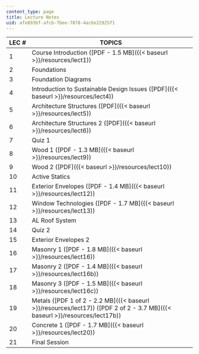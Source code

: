 ```yaml
---
content_type: page
title: Lecture Notes
uid: afe893bf-afcb-7bee-7878-4ac6e22925f1
---
```


| LEC # | TOPICS |
| --- | --- |
| 1 | Course Introduction ([PDF - 1.5 MB]({{< baseurl >}}/resources/lect1)) |
| 2 | Foundations |
| 3 | Foundation Diagrams |
| 4 | Introduction to Sustainable Design Issues ([PDF]({{< baseurl >}}/resources/lect4)) |
| 5 | Architecture Structures ([PDF]({{< baseurl >}}/resources/lect5)) |
| 6 | Architecture Structures 2 ([PDF]({{< baseurl >}}/resources/lect6)) |
| 7 | Quiz 1 |
| 8 | Wood 1 ([PDF - 1.3 MB]({{< baseurl >}}/resources/lect9)) |
| 9 | Wood 2 ([PDF]({{< baseurl >}}/resources/lect10)) |
| 10 | Active Statics |
| 11 | Exterior Envelopes ([PDF - 1.4 MB]({{< baseurl >}}/resources/lect12)) |
| 12 | Window Technologies ([PDF - 1.7 MB]({{< baseurl >}}/resources/lect13)) |
| 13 | AL Roof System |
| 14 | Quiz 2 |
| 15 | Exterior Envelopes 2 |
| 16 | Masonry 1 ([PDF - 1.8 MB]({{< baseurl >}}/resources/lect16)) |
| 17 | Masonry 2 ([PDF - 1.4 MB]({{< baseurl >}}/resources/lect16b)) |
| 18 | Masonry 3 ([PDF - 1.5 MB]({{< baseurl >}}/resources/lect16c)) |
| 19 | Metals ([PDF 1 of 2 - 2.2 MB]({{< baseurl >}}/resources/lect17)) ([PDF 2 of 2 - 3.7 MB]({{< baseurl >}}/resources/lect17b)) |
| 20 | Concrete 1 ([PDF - 1.7 MB]({{< baseurl >}}/resources/lect20)) |
| 21 | Final Session